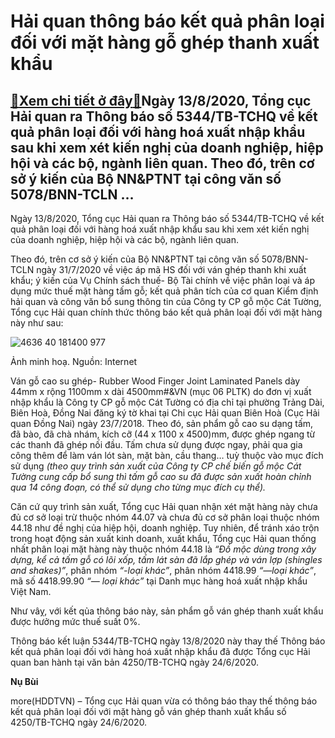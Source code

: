 Hải quan thông báo kết quả phân loại đối với mặt hàng gỗ ghép thanh xuất khẩu
=============================================================================

[:gift:Xem chi tiết ở đây:gift:](https://hddtvn.com/hai-quan-thong-bao-ket-qua-phan-loai-doi-voi-mat-hang-go-ghep-thanh-xuat-khau/)Ngày 13/8/2020, Tổng cục Hải quan ra Thông báo số 5344/TB-TCHQ về kết quả phân loại đối với hàng hoá xuất nhập khẩu sau khi xem xét kiến nghị của doanh nghiệp, hiệp hội và các bộ, ngành liên quan. Theo đó, trên cơ sở ý kiến của Bộ NN&PTNT tại công văn số 5078/BNN-TCLN …
------------------------------------------------------------------------------------------------------------------------------------------------------------------------------------------------------------------------------------------------------------------------------


Ngày 13/8/2020, Tổng cục Hải quan ra Thông báo số 5344/TB-TCHQ về kết quả phân loại đối với hàng hoá xuất nhập khẩu sau khi xem xét kiến nghị của doanh nghiệp, hiệp hội và các bộ, ngành liên quan.


Theo đó, trên cơ sở ý kiến của Bộ NN&PTNT tại công văn số 5078/BNN-TCLN ngày 31/7/2020 về việc áp mã HS đối với ván ghép thanh khi xuất khẩu; ý kiến của Vụ Chính sách thuế- Bộ Tài chính về việc phân loại và áp dụng mức thuế mặt hàng tấm gỗ; kết quả phân tích của cơ quan Kiểm định hải quan và công văn bổ sung thông tin của Công ty CP gỗ mộc Cát Tường, Tổng cục Hải quan chính thức thông báo kết quả phân loại đối với mặt hàng này như sau:





![4636 40 181400 977](https://haiquanonline.com.vn/stores/news_dataimages/nubt/082020/16/08/in_article/4636_40-181400_977.jpg?rt=20200816093842 "Ảnh minh hoạ. Nguồn: Internet")


Ảnh minh hoạ. Nguồn: Internet



Ván gỗ cao su ghép- Rubber Wood Finger Joint Laminated Panels dày 44mm x rộng 1100mm x dài 4500mm#&VN (mục 06 PLTK) do đơn vị xuất nhập khẩu là Công ty CP gỗ mộc Cát Tường có địa chỉ tại phường Trảng Dài, Biên Hoà, Đồng Nai đăng ký tờ khai tại Chi cục Hải quan Biên Hoà (Cục Hải quan Đồng Nai) ngày 23/7/2018. Theo đó, sản phẩm gỗ cao su dạng tấm, đã bào, đã chà nhám, kích cỡ (44 x 1100 x 4500)mm, được ghép ngang từ các thanh đã ghép nối đầu. Tấm chưa sử dụng được ngay, phải qua gia công thêm để làm ván lót sàn, mặt bàn, cầu thang… tuỳ thuộc vào mục đích sử dụng *(theo quy trình sản xuất của Công ty CP chế biến gỗ mộc Cát Tường cung cấp bổ sung thì tấm gỗ cao su đã được sản xuất hoàn chỉnh qua 14 công đoạn, có thể sử dụng cho từng mục đích cụ thể).*


Căn cứ quy trình sản xuất, Tổng cục Hải quan nhận xét mặt hàng này chưa đủ cơ sở loại trừ thuộc nhóm 44.07 và chưa đủ cơ sở phân loại thuộc nhóm 44.18 như đề nghị của hiệp hội, doanh nghiệp. Tuy nhiên, để tránh xáo trộn trong hoạt động sản xuất kinh doanh, xuất khẩu, Tổng cục Hải quan thống nhất phân loại mặt hàng này thuộc nhóm 44.18 là *“Đồ mộc dùng trong xây dựng, kể cả tấm gỗ có lõi xốp, tấm lát sàn đã lắp ghép và ván lợp (shingles and shakes)”*, phân nhóm *“-loại khác”*, phân nhóm 4418.99 *“—loại khác”*, mã số 4418.99.90 *“— loại khác”* tại Danh mục hàng hoá xuất nhập khẩu Việt Nam.


Như vâỵ, với kết qủa thông báo này, sản phẩm gỗ ván ghép thanh xuất khẩu được hưởng mức thuế suất 0%.


Thông báo kết luận 5344/TB-TCHQ ngày 13/8/2020 này thay thế Thông báo kết quả phân loại đối với hàng hoá xuất nhập khẩu đã được Tổng cục Hải quan ban hành tại văn bản 4250/TB-TCHQ ngày 24/6/2020.




**Nụ Bùi**



more(HDDTVN) – Tổng cục Hải quan vừa có thông báo thay thế thông báo kết quả phân loại đối với mặt hàng gỗ ván ghép thanh xuất khẩu số 4250/TB-TCHQ ngày 24/6/2020.

